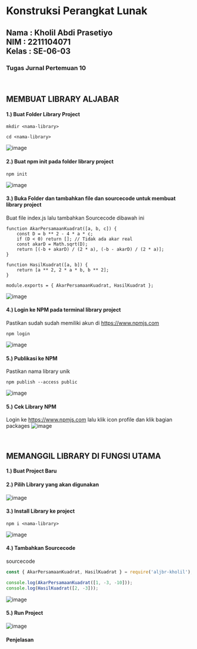 <h1>Konstruksi Perangkat Lunak</h1>
<h2>Nama : Kholil Abdi Prasetiyo<br>NIM : 2211104071<br>Kelas : SE-06-03</h2>
<h3>Tugas Jurnal Pertemuan 10</h3>

<br>

## MEMBUAT LIBRARY ALJABAR
#### 1.) Buat Folder Library Project
```
mkdir <nama-library>
```
```
cd <nama-library>
```
![image](https://github.com/user-attachments/assets/56bead3e-9786-4804-acbc-dd7ea1262887)

#### 2.) Buat npm init pada folder library project
```
npm init
```
![image](https://github.com/user-attachments/assets/bcfa3d61-2043-496e-b630-00b31162e495)

#### 3.) Buka Folder dan tambahkan file dan sourcecode untuk membuat library project
Buat file index.js lalu tambahkan Sourcecode dibawah ini
```
function AkarPersamaanKuadrat([a, b, c]) {
    const D = b ** 2 - 4 * a * c;
    if (D < 0) return []; // Tidak ada akar real
    const akarD = Math.sqrt(D);
    return [(-b + akarD) / (2 * a), (-b - akarD) / (2 * a)];
}

function HasilKuadrat([a, b]) {
    return [a ** 2, 2 * a * b, b ** 2];
}

module.exports = { AkarPersamaanKuadrat, HasilKuadrat };
```
![image](https://github.com/user-attachments/assets/567ac92e-ec89-42b6-b116-e697ea77bc4d)

#### 4.) Login ke NPM pada terminal library project
Pastikan sudah sudah memiliki akun di https://www.npmjs.com
```
npm login
```
![image](https://github.com/user-attachments/assets/e70c5167-2830-4a93-9875-9c23766b315c)

#### 5.) Publikasi ke NPM
Pastikan nama library unik
```
npm publish --access public
```
![image](https://github.com/user-attachments/assets/48a1b06b-cc59-49c4-aad7-5bba738b8675)

#### 5.) Cek Library NPM
Login ke https://www.npmjs.com lalu klik icon profile dan klik bagian packages
![image](https://github.com/user-attachments/assets/196cedb3-05ae-4346-8ba6-4989859b0fab)

<br>

## MEMANGGIL LIBRARY DI FUNGSI UTAMA
#### 1.) Buat Project Baru

#### 2.) Pilih Library yang akan digunakan
![image](https://github.com/user-attachments/assets/fd828b4e-13aa-4bf6-835d-721a28070d8a)

#### 3.) Install Library ke project
```
npm i <nama-library>
```
![image](https://github.com/user-attachments/assets/3bd5fb30-bf73-49ff-b6a8-ce005b42b581)

#### 4.) Tambahkan Sourcecode
sourcecode
```js
const { AkarPersamaanKuadrat, HasilKuadrat } = require('aljbr-kholil');

console.log(AkarPersamaanKuadrat([1, -3, -10]));
console.log(HasilKuadrat([2, -3]));
```
![image](https://github.com/user-attachments/assets/e01050b6-0f2b-465b-95be-24f5709a58ed)

#### 5.) Run Project
![image](https://github.com/user-attachments/assets/75ca6823-2741-4962-9495-427cdea1f214)

#### Penjelasan
